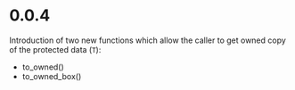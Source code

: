 # 0.0.4

Introduction of two new functions which allow the caller to get owned copy of the protected data (`T`):

- to_owned()
- to_owned_box()

